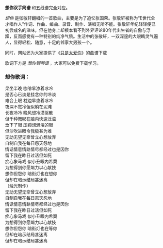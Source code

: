 

**想你双手简谱** 和五线谱完全对应。

_想你_
是张敬轩翻唱的一首歌曲，主要是为了追忆张国荣。张敬轩被称为“E世代全才唱作人”作词、作曲、编曲、录音、制作、演唱无所不能。张敬轩年纪轻轻便已初尝成名的滋味，但在他身上却根本看不到外界评论80年代出生者的自傲与浮躁，反而感觉有一种特别的纯净气质。生活中的张敬轩，一双深邃的大眼睛灵气逼人，显得轻松、随意，十足的邻家大男孩一个。

同时，网站还为大家提供了《[只是太爱你](Music-10207-只是太爱你-张敬轩.html "只是太爱你")》的曲谱下载

歌词下方是 _想你钢琴谱_ ，大家可以免费下载学习。

### 想你歌词：

呆坐半晚 咖啡早渗着冰冷  
是否心已淡是挂念你的冷淡  
难合上眼 枕边早垫着冰冷  
夜深不觉冷但似躺在泥滩  
长夜冷冷 晚风想冷漠驱散  
但千种慨叹在脑内快速泛滥  
垂下了眼 压抑想淌泪的眼  
但沙吹进眼令我极甚为难  
无助无望无奈曾立心想放弃  
自制自我在每日怨天怨地  
情话情意情路情尽都经过也是因你  
留下我在昨日过活但如死  
痴心象马戏 似小丑眼内希冀  
为想得到你愿竭力以心献技  
想你但怨你 暗街灯也在想你  
但却在暗示结局甚迷离  
（烛光制作）  
无助无望无奈曾立心想放弃  
自制自我在每日怨天怨地  
情话情意情路情尽都经过也是因你  
留下我在昨日过活但如死  
痴心象马戏 似小丑眼内希翼  
为想得到你愿竭力以心献技  
想你但怨你 暗街灯也在等你  
但却在暗示结局甚迷离  
但却在暗示结局甚迷离


